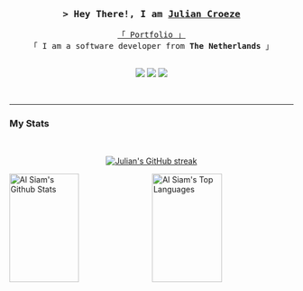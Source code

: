<h3 align="center">
        <samp>&gt; Hey There!, I am
                <b><a target="_blank" href="http://576233.klas4s22.mid-ica.nl/">Julian Croeze</a></b>
        </samp>
</h3>


<p align="center"> 
  <samp>
    <a href="http://576233.klas4s22.mid-ica.nl/">「 Portfolio 」</a>
    <br>
    「 I am a software developer from <b>The Netherlands</b> 」
    <br>
    <br>
  </samp>
</p>


<p align="center">
  <img src="https://img.shields.io/badge/Gmail-D14836?style=for-the-badge&logo=gmail&logoColor=white"/>
  <img src="https://img.shields.io/badge/Discord-5865F2?style=for-the-badge&logo=discord&logoColor=white"/>
  <img src="https://img.shields.io/badge/Instagram-fe4164?style=for-the-badge&logo=instagram&logoColor=white"/>
</p>



<br/>
<hr/>
<h3>My Stats</h3>
<br/>



<p align="center">
  <a href="https://github.com/juliancroeze">
    <img src="https://github-readme-streak-stats.herokuapp.com/?user=juliancroeze&theme=radical&border=7F3FBF&background=0D1117" alt="Julian's GitHub streak"/>
  </a>
</p>


<a> 
    <a href="https://github.com/juliancroeze"><img alt="Al Siam's Github Stats" src="https://denvercoder1-github-readme-stats.vercel.app/api?username=juliancroeze&show_icons=true&count_private=true&theme=react&border_color=7F3FBF&bg_color=0D1117&title_color=F85D7F&icon_color=F8D866" height="192px" width="49.5%"/></a>
  <a href="https://github.com/juliancroeze"><img alt="Al Siam's Top Languages" src="https://denvercoder1-github-readme-stats.vercel.app/api/top-langs/?username=juliancroeze&langs_count=4&layout=compact&theme=react&border_color=7F3FBF&bg_color=0D1117&title_color=F85D7F&icon_color=F8D866" height="192px" width="49.5%"/></a>
  <br/>
</a>




